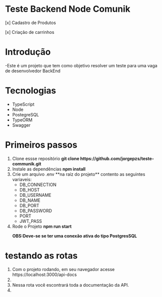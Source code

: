 # Teste Backend Node Comunik

[x] Cadastro de Produtos

[x] Criação de carrinhos

# Introdução

-Este é um projeto que tem como objetivo resolver um teste para uma vaga de desenvolvedor BackEnd

# Tecnologias

<ul>
    <li>TypeScript</li>
    <li>Node</li>
    <li>PostegreSQL</li>
    <li>TypeORM</li>
    <li>Swagger</li>

</ul>

# Primeiros passos

<ol>
  <li>Clone essse repositório <strong>git clone https://github.com/jorgepzs/teste-communik.git</strong></li>
  <li>Instale as dependências <strong>npm install</strong></li>
  <li>Crie um arquivo .env **na raíz do projeto** contento as seguintes variaveis:
  <ul>
    <li>DB_CONNECTION</li>
    <li>DB_HOST</li>
    <li>DB_USERNAME</li>
    <li>DB_NAME</li>
    <li>DB_PORT</li>  
    <li>DB_PASSWORD</li>
    <li>PORT</li>
    <li>JWT_PASS</li>

  </ul>
</li>
  <li>Rode o Projeto <strong>npm run start</strong></li>

<strong>OBS:Deve-se se ter uma conexão ativa do tipo PostgresSQL</strong>

</ol>

# testando as rotas

<ol>
    <li>
    Com o projeto rodando, em seu navegador acesse https://localhost:3000/api-docs 
    <li>
       <li>
        Nessa rota você escontrará toda a documentação da API.
    <li>

</ol>
